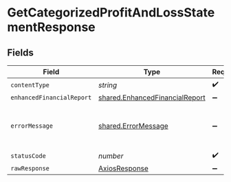 # GetCategorizedProfitAndLossStatementResponse


## Fields

| Field                                                                            | Type                                                                             | Required                                                                         | Description                                                                      |
| -------------------------------------------------------------------------------- | -------------------------------------------------------------------------------- | -------------------------------------------------------------------------------- | -------------------------------------------------------------------------------- |
| `contentType`                                                                    | *string*                                                                         | :heavy_check_mark:                                                               | N/A                                                                              |
| `enhancedFinancialReport`                                                        | [shared.EnhancedFinancialReport](../../models/shared/enhancedfinancialreport.md) | :heavy_minus_sign:                                                               | OK                                                                               |
| `errorMessage`                                                                   | [shared.ErrorMessage](../../models/shared/errormessage.md)                       | :heavy_minus_sign:                                                               | Your API request was not properly authorized.                                    |
| `statusCode`                                                                     | *number*                                                                         | :heavy_check_mark:                                                               | N/A                                                                              |
| `rawResponse`                                                                    | [AxiosResponse](https://axios-http.com/docs/res_schema)                          | :heavy_minus_sign:                                                               | N/A                                                                              |